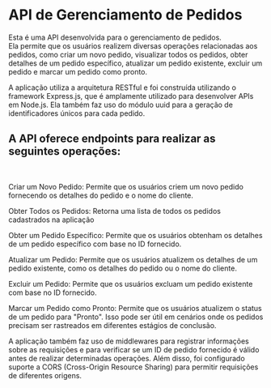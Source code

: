 <h1>API de Gerenciamento de Pedidos</h1>
Esta é uma API desenvolvida para o gerenciamento de pedidos.
<br>
Ela permite que os usuários realizem diversas operações relacionadas aos pedidos, como criar um novo pedido, visualizar todos os pedidos, obter detalhes de um pedido específico, atualizar um pedido existente, excluir um pedido e marcar um pedido como pronto.
<br>

A aplicação utiliza a arquitetura RESTful e foi construída utilizando o framework Express.js, que é amplamente utilizado para desenvolver APIs em Node.js. Ela também faz uso do módulo uuid para a geração de identificadores únicos para cada pedido.
<br>

<h2>A API oferece endpoints para realizar as seguintes operações:</h2>
<br> 

Criar um Novo Pedido: Permite que os usuários criem um novo pedido fornecendo os detalhes do pedido e o nome do cliente.
<br>

Obter Todos os Pedidos: Retorna uma lista de todos os pedidos cadastrados na aplicação
<br>

Obter um Pedido Específico: Permite que os usuários obtenham os detalhes de um pedido específico com base no ID fornecido.
<br>

Atualizar um Pedido: Permite que os usuários atualizem os detalhes de um pedido existente, como os detalhes do pedido ou o nome do cliente.
<br>

Excluir um Pedido: Permite que os usuários excluam um pedido existente com base no ID fornecido.
<br>

Marcar um Pedido como Pronto: Permite que os usuários atualizem o status de um pedido para "Pronto". Isso pode ser útil em cenários onde os pedidos precisam ser rastreados em diferentes estágios de conclusão.
<br>

A aplicação também faz uso de middlewares para registrar informações sobre as requisições e para verificar se um ID de pedido fornecido é válido antes de realizar determinadas operações. Além disso, foi configurado suporte a CORS (Cross-Origin Resource Sharing) para permitir requisições de diferentes origens.
